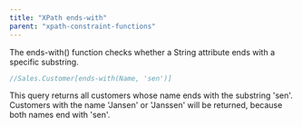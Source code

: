 ```yaml
---
title: "XPath ends-with"
parent: "xpath-constraint-functions"
---
```



The ends-with() function checks whether a String attribute ends with a specific substring.

```java
//Sales.Customer[ends-with(Name, 'sen')]
```

This query returns all customers whose name ends with the substring 'sen'. Customers with the name 'Jansen' or 'Janssen' will be returned, because both names end with 'sen'.
